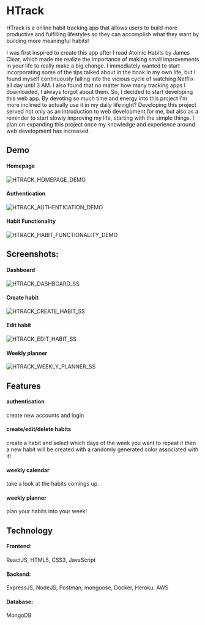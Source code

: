 # HTrack
HTrack is a online habit tracking app that allows users to build more productive and fulfilling lifestyles so they can accomplish what they want by building more meaningful habits! 

I was first inspired to create this app after I read Atomic Habits by James Clear, which made me realize the importance of making small improvements in your life to really make a big change. I immediately wanted to start incorporating some of the tips talked about in the book in my own life, but I found myself continuously falling into the vicious cycle of watching Netflix all day until 3 AM. I also found that no matter how many tracking apps I downloaded, I always forgot about them. So, I decided to start developing this web app. By devoting so much time and energy into this project I'm more inclined to actually use it in my daily life right? 
Developing this project served not only as an introduction to web development for me, but also as a reminder to start slowly improving my life, starting with the simple things. I plan on expanding this project once my knowledge and experience around web development has increased.

## Demo
#### Homepage
![HTRACK_HOMEPAGE_DEMO](https://user-images.githubusercontent.com/11303631/126930427-d7e4fba5-976e-4980-9cae-11d55fc7769c.gif)

#### Authentication
![HTRACK_AUTHENTICATION_DEMO](https://user-images.githubusercontent.com/11303631/127429751-a54dc4c5-340b-4048-befb-26b72677d89d.gif)

#### Habit Functionality
![HTRACK_HABIT_FUNCTIONALITY_DEMO](https://user-images.githubusercontent.com/11303631/127583028-0c38a303-931b-4d55-b962-5bede300a8f8.gif)

## Screenshots:
#### Dashboard
![HTRACK_DASHBOARD_SS](https://user-images.githubusercontent.com/11303631/127592619-9796a949-42ed-431f-a2a4-3b9250473046.PNG)
#### Create habit
![HTRACK_CREATE_HABIT_SS](https://user-images.githubusercontent.com/11303631/127592621-96d991db-5156-45b8-9d01-eb53d58db252.PNG)
#### Edit habit
![HTRACK_EDIT_HABIT_SS](https://user-images.githubusercontent.com/11303631/127592622-32ffa49f-f441-433f-bdda-c9f8840044e3.PNG)
#### Weekly planner
![HTRACK_WEEKLY_PLANNER_SS](https://user-images.githubusercontent.com/11303631/127756753-33ff8fc9-70f4-4566-b964-544eac62f1f1.png)

## Features
#### authentication
create new accounts and login

#### create/edit/delete habits
create a habit and select which days of the week you want to repeat it then a new habit will be created with a randomly generated color associated with it!

#### weekly calendar
take a look at the habits comings up.

#### weekly planner
plan your habits into your week!

## Technology
#### Frontend:
ReactJS, HTML5, CSS3, JavaScript

#### Backend:
ExpressJS, NodeJS, Postman, mongoose, Docker, Heroku, AWS

#### Database:
MongoDB
